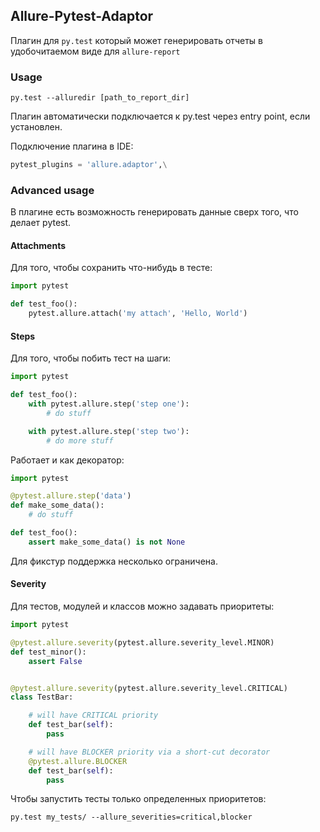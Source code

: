 ## Allure-Pytest-Adaptor

Плагин для `py.test` который может генерировать отчеты в удобочитаемом виде для `allure-report`

### Usage
```
py.test --alluredir [path_to_report_dir]
```

Плагин автоматически подключается к py.test через entry point, если установлен.

Подключение плагина в IDE:
```python
pytest_plugins = 'allure.adaptor',\
```

### Advanced usage

В плагине есть возможность генерировать данные сверх того, что делает pytest.

#### Attachments

Для того, чтобы сохранить что-нибудь в тесте:

```python
import pytest

def test_foo():
    pytest.allure.attach('my attach', 'Hello, World')
```

#### Steps

Для того, чтобы побить тест на шаги:

```python
import pytest

def test_foo():
    with pytest.allure.step('step one'):
        # do stuff

    with pytest.allure.step('step two'):
        # do more stuff
```

Работает и как декоратор:

```python
import pytest

@pytest.allure.step('data')
def make_some_data():
    # do stuff

def test_foo():
    assert make_some_data() is not None
```

Для фикстур поддержка несколько ограничена.


#### Severity

Для тестов, модулей и классов можно задавать приоритеты:

```python
import pytest

@pytest.allure.severity(pytest.allure.severity_level.MINOR)
def test_minor():
    assert False


@pytest.allure.severity(pytest.allure.severity_level.CRITICAL)
class TestBar:

    # will have CRITICAL priority
    def test_bar(self):
        pass

    # will have BLOCKER priority via a short-cut decorator
    @pytest.allure.BLOCKER
    def test_bar(self):
        pass
```

Чтобы запустить тесты только определенных приоритетов:
```
py.test my_tests/ --allure_severities=critical,blocker
```